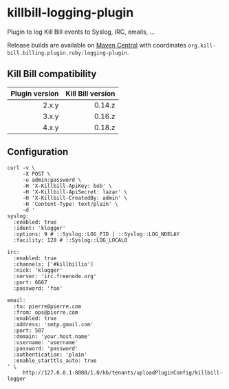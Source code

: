 killbill-logging-plugin
=======================

Plugin to log Kill Bill events to Syslog, IRC, emails, ...

Release builds are available on [Maven Central](http://search.maven.org/#search%7Cga%7C1%7Cg%3A%22org.kill-bill.billing.plugin.ruby%22%20AND%20a%3A%22logging-plugin%22) with coordinates `org.kill-bill.billing.plugin.ruby:logging-plugin`.

Kill Bill compatibility
-----------------------

| Plugin version | Kill Bill version |
| -------------: | ----------------: |
| 2.x.y          | 0.14.z            |
| 3.x.y          | 0.16.z            |
| 4.x.y          | 0.18.z            |

Configuration
-------------

```
curl -v \
     -X POST \
     -u admin:password \
     -H 'X-Killbill-ApiKey: bob' \
     -H 'X-Killbill-ApiSecret: lazar' \
     -H 'X-Killbill-CreatedBy: admin' \
     -H 'Content-Type: text/plain' \
     -d '
syslog:
  :enabled: true
  :ident: 'klogger'
  :options: 9 # ::Syslog::LOG_PID | ::Syslog::LOG_NDELAY
  :facility: 128 # ::Syslog::LOG_LOCAL0

irc:
  :enabled: true
  :channels: ['#killbillio']
  :nick: 'klogger'
  :server: 'irc.freenode.org'
  :port: 6667
  :password: 'foo'

email:
  :to: pierre@pierre.com
  :from: ops@pierre.com
  :enabled: true
  :address: 'smtp.gmail.com'
  :port: 587
  :domain: 'your.host.name'
  :username: 'username'
  :password: 'password'
  :authentication: 'plain'
  :enable_starttls_auto: true
' \
     http://127.0.0.1:8080/1.0/kb/tenants/uploadPluginConfig/killbill-logger
```
